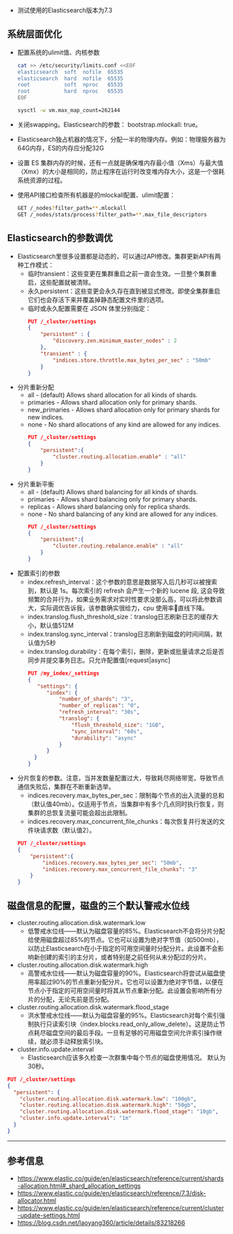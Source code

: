 * 测试使用的Elasticsearch版本为7.3
## 系统层面优化
* 配置系统的ulimit值、内核参数
  ```bash
  cat >> /etc/security/limits.conf <<EOF
  elasticsearch  soft  nofile  65535
  elasticsearch  hard  nofile  65535
  root           soft  nproc   65535
  root           hard  nproc   65535
  EOF

  sysctl -w vm.max_map_count=262144
  ```
* 关闭swapping。Elasticsearch的参数： bootstrap.mlockall: true。
* Elasticsearch独占机器的情况下，分配一半的物理内存。例如：物理服务器为64G内存，ES的内存应分配32G
* 设置 ES 集群内存的时候，还有一点就是确保堆内存最小值（Xms）与最大值（Xmx）的大小是相同的，防止程序在运行时改变堆内存大小，这是一个很耗系统资源的过程。

* 使用API接口检查所有机器是的mlockall配置、ulimit配置：
  ```bash
  GET /_nodes?filter_path=**.mlockall
  GET /_nodes/stats/process?filter_path=**.max_file_descriptors
  ```

## Elasticsearch的参数调优
* Elasticsearch里很多设置都是动态的，可以通过API修改。集群更新API有两种工作模式：
  - 临时transient：这些变更在集群重启之前一直会生效。一旦整个集群重启，这些配置就被清除。
  - 永久persistent：这些变更会永久存在直到被显式修改。即使全集群重启它们也会存活下来并覆盖掉静态配置文件里的选项。
  - 临时或永久配置需要在 JSON 体里分别指定：
    ```json
    PUT /_cluster/settings
    {
        "persistent" : {
            "discovery.zen.minimum_master_nodes" : 2
        },
        "transient" : {
            "indices.store.throttle.max_bytes_per_sec" : "50mb"
        }
    }

* 分片重新分配
  - all - (default) Allows shard allocation for all kinds of shards.
  - primaries - Allows shard allocation only for primary shards.
  - new_primaries - Allows shard allocation only for primary shards for new indices.
  - none - No shard allocations of any kind are allowed for any indices.
    ```json
    PUT /_cluster/settings
    {
        "persistent":{
            "cluster.routing.allocation.enable" : "all"
        }
    }
    ```
* 分片重新平衡
  - all - (default) Allows shard balancing for all kinds of shards.
  - primaries - Allows shard balancing only for primary shards.
  - replicas - Allows shard balancing only for replica shards.
  - none - No shard balancing of any kind are allowed for any indices.
      ```json
      PUT /_cluster/settings
      {
          "persistent":{
              "cluster.routing.rebalance.enable" : "all"
          }
      }
      ```
* 配置索引的参数
  * index.refresh_interval：这个参数的意思是数据写入后几秒可以被搜索到，默认是 1s。每次索引的 refresh 会产生一个新的 lucene 段, 这会导致频繁的合并行为，如果业务需求对实时性要求没那么高，可以将此参数调大，实际调优告诉我，该参数确实很给力，cpu 使用率直线下降。
  * index.translog.flush_threshold_size：translog日志刷新日志的缓存大小，默认值512M
  * index.translog.sync_interval：translog日志刷新到磁盘的时间间隔，默认值为5秒
  * index.translog.durability：在每个索引，删除，更新或批量请求之后是否同步并提交事务日志。只允许配置值[request|async]
    ```json
    PUT /my_index/_settings
    {
       "settings": {
          "index": {
              "number_of_shards": "3",
              "number_of_replicas": "0",
              "refresh_interval": "30s",
              "translog": {
                  "flush_threshold_size": "1GB",
                  "sync_interval": "60s",
                  "durability": "async"
              }
          }
      }
    }
    ```
* 分片恢复的参数。注意，当并发数量配置过大，导致耗尽网络带宽，导致节点通信失败后，集群在不断重新选举。
  * indices.recovery.max_bytes_per_sec：限制每个节点的出入流量的总和（默认值40mb）。仅适用于节点，当集群中有多个几点同时执行恢复，则集群的总恢复流量可能会超出此限制。
  * indices.recovery.max_concurrent_file_chunks：每次恢复并行发送的文件块请求数（默认值2）。
  ```json
  PUT /_cluster/settings
  {
      "persistent":{
          "indices.recovery.max_bytes_per_sec": "50mb",
          "indices.recovery.max_concurrent_file_chunks": "3"
      }
  }
  ```

## 磁盘信息的配置，磁盘的三个默认警戒水位线
  - cluster.routing.allocation.disk.watermark.low
    - 低警戒水位线——默认为磁盘容量的85%。Elasticsearch不会将分片分配给使用磁盘超过85%的节点。它也可以设置为绝对字节值（如500mb），以防止Elasticsearch在小于指定的可用空间量时分配分片。此设置不会影响新创建的索引的主分片，或者特别是之前任何从未分配过的分片。
  - cluster.routing.allocation.disk.watermark.high
    - 高警戒水位线——默认为磁盘容量的90%。Elasticsearch将尝试从磁盘使用率超过90%的节点重新分配分片。它也可以设置为绝对字节值，以便在节点小于指定的可用空间量时将其从节点重新分配。此设置会影响所有分片的分配，无论先前是否分配。
  - cluster.routing.allocation.disk.watermark.flood_stage
    - 洪水警戒水位线——默认为磁盘容量的95%。Elasticsearch对每个索引强制执行只读索引块（index.blocks.read_only_allow_delete）。这是防止节点耗尽磁盘空间的最后手段。一旦有足够的可用磁盘空间允许索引操作继续，就必须手动释放索引块。
  - cluster.info.update.interval
    - Elasticsearch应该多久检查一次群集中每个节点的磁盘使用情况。 默认为30秒。
  ```json
  PUT /_cluster/settings
  {
    "persistent": {
      "cluster.routing.allocation.disk.watermark.low": "100gb",
      "cluster.routing.allocation.disk.watermark.high": "50gb",
      "cluster.routing.allocation.disk.watermark.flood_stage": "10gb",
      "cluster.info.update.interval": "1m"
    }
  }
  ```
---
## 参考信息
- https://www.elastic.co/guide/en/elasticsearch/reference/current/shards-allocation.html#_shard_allocation_settings
- https://www.elastic.co/guide/en/elasticsearch/reference/7.3/disk-allocator.html
- https://www.elastic.co/guide/en/elasticsearch/reference/current/cluster-update-settings.html
- https://blog.csdn.net/laoyang360/article/details/83218266